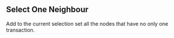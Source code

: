 ## Select One Neighbour

Add to the current selection set all the nodes that have no only one
transaction.
